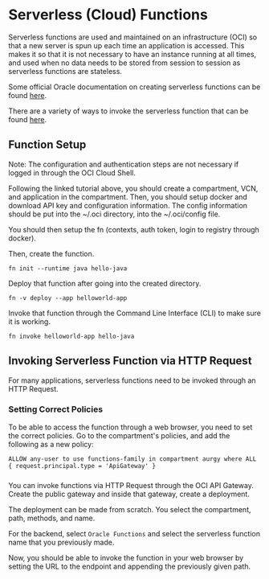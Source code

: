 # Serverless (Cloud) Functions

Serverless functions are used and maintained on an infrastructure (OCI) so that a new server is spun up each time an application is accessed. This makes it so that it is not necessary to have an instance running at all times, and used when no data needs to be stored from session to session as serverless functions are stateless.

Some official Oracle documentation on creating serverless functions can be found [here](https://docs.oracle.com/en-us/iaas/Content/Functions/Tasks/functionsquickstartlocalhost.htm).

There are a variety of ways to invoke the serverless function that can be found [here](https://blogs.oracle.com/developers/post/the-complete-guide-to-invoking-serverless-oracle-functions#invoking-with-http-requests-via-api-gateway).

## Function Setup

Note: The configuration and authentication steps are not necessary if logged in through the OCI Cloud Shell.

Following the linked tutorial above, you should create a compartment, VCN, and application in the compartment. Then, you should setup docker and download API key and configuration information. The config information should be put into the ~/.oci directory, into the ~/.oci/config file. 

You should then setup the fn (contexts, auth token, login to registry through docker).

Then, create the function. 

```
fn init --runtime java hello-java
```

Deploy that function after going into the created directory.

```
fn -v deploy --app helloworld-app
```

Invoke that function through the Command Line Interface (CLI) to make sure it is working. 

```
fn invoke helloworld-app hello-java
```

## Invoking Serverless Function via HTTP Request 

For many applications, serverless functions need to be invoked through an HTTP Request. 

### Setting Correct Policies 

To be able to access the function through a web browser, you need to set the correct policies. Go to the compartment's policies, and add the following as a new policy:

```
ALLOW any-user to use functions-family in compartment aurgy where ALL { request.principal.type = 'ApiGateway' }
```

### 

You can invoke functions via HTTP Request through the OCI API Gateway. Create the public gateway and inside that gateway, create a deployment. 

The deployment can be made from scratch. You select the compartment, path, methods, and name.

For the backend, select `Oracle Functions` and select the serverless function name that you previously made. 

Now, you should be able to invoke the function in your web browser by setting the URL to the endpoint and appending the previously given path.



